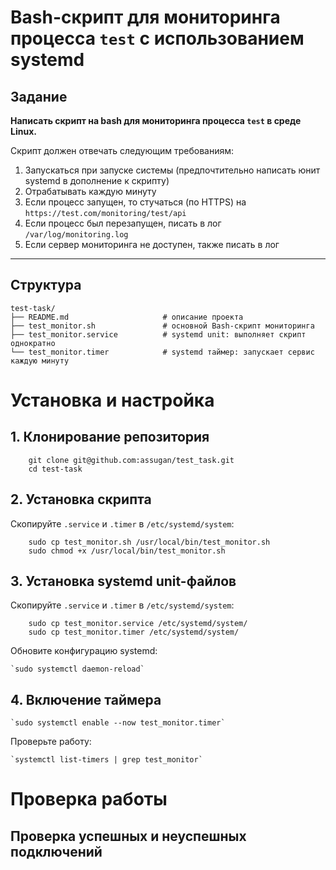 # Bash-скрипт для мониторинга процесса `test` с использованием systemd

## Задание

**Написать скрипт на bash для мониторинга процесса `test` в среде Linux.**

Скрипт должен отвечать следующим требованиям:

1. Запускаться при запуске системы (предпочтительно написать юнит systemd в дополнение к скрипту)  
2. Отрабатывать каждую минуту  
3. Если процесс запущен, то стучаться (по HTTPS) на `https://test.com/monitoring/test/api`  
4. Если процесс был перезапущен, писать в лог `/var/log/monitoring.log`  
5. Если сервер мониторинга не доступен, также писать в лог  

---

## Структура
```
test-task/
├── README.md                     # описание проекта
├── test_monitor.sh               # основной Bash-скрипт мониторинга
├── test_monitor.service          # systemd unit: выполняет скрипт однократно
└── test_monitor.timer            # systemd таймер: запускает сервис каждую минуту
```
# Установка и настройка

## 1. Клонирование репозитория
```
    git clone git@github.com:assugan/test_task.git
    cd test-task
```
## 2. Установка скрипта
  Скопируйте `.service` и `.timer` в `/etc/systemd/system`:
```
    sudo cp test_monitor.sh /usr/local/bin/test_monitor.sh
    sudo chmod +x /usr/local/bin/test_monitor.sh
```
## 3. Установка systemd unit-файлов
  Скопируйте `.service` и `.timer` в `/etc/systemd/system`:
```
    sudo cp test_monitor.service /etc/systemd/system/
    sudo cp test_monitor.timer /etc/systemd/system/
```
  Обновите конфигурацию systemd:

    `sudo systemctl daemon-reload`

## 4. Включение таймера

    `sudo systemctl enable --now test_monitor.timer`

  Проверьте работу:
  
    `systemctl list-timers | grep test_monitor`

# Проверка работы
## Проверка успешных и неуспешных подключений

